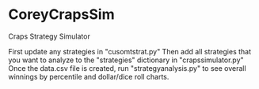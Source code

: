 # CoreyCrapsSim
Craps Strategy Simulator

First update any strategies in "cusomtstrat.py"
Then add all strategies that you want to analyze to the "strategies" dictionary in "crapssimulator.py"
Once the data.csv file is created, run "strategyanalysis.py" to see overall winnings by percentile and dollar/dice roll charts.
